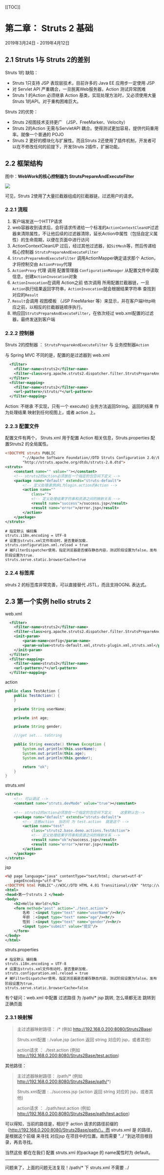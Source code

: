 [[TOC]]

# 第二章： Struts 2 基础

2019年3月24日 - 2019年4月12日

## 2.1 Struts 1与 Struts 2的差别

Struts 1的 缺陷：

+ Struts 1只支持 JSP 表现层技术，目前许多的 Java EE 应用步一定使用 JSP
+ 对 Servlet API 严重耦合，一旦脱离Web服务器，Action 测试异常困难
+ Struts 1 的Action 必须继承 Action 基类，实现处理方法时，又必须使用大量 Struts 1的API。对于重构困难巨大。

Struts 2的优势：

+ Struts 2视图技术支持更广 （JSP、FreeMarker、Velocity）
+ Struts 2的Action 无需与ServletAPI 耦合。使得测试更加容易，提供代码重用率。就像一个普通的 POJO
+ Struts 2 更好的模块化与扩展性。而且Struts 2还使用了插件机制，开发者可以在不修改任何的前提下，开发Struts 2插件，扩展功能。

## 2.2 框架结构

图中：**WebWork的核心控制器为 StrutsPrepareAndExecuteFilter**

![](../SSH/assets/结构.png) 

可见，Struts 2使用了大量拦截器组成的拦截器链，过滤用户的请求。

### 2.2.1 流程

1. 客户端发送一个HTTP请求
2. web容器收到请求后，会将请求传递给一个标准的`ActionContextCleanUP`过滤器来清除属性，不让他后续的过滤器清除，延长Action中属性（包括自定义属性）的生命周期，以便在页面中进行访问
3. ActionContextCleanUP 过后，经过其他过滤器，如`SitMesh`等，然后传递给核心控制器 `StrutsPrepareAndExecuteFilter`
4. `StrutsPrepareAndExecuteFilter` 调用ActionMapper确定请求那个 Action，才将控制交由 `ActionProxy`代理
5. `ActionProxy` 代理 调用 配置管理器 `ConfigurationManager` 从配置文件中读取信息，创建`ActionInvocation`对象
6. `ActionInvocation`在调用 Action之前 依次调用 所用配置拦截器链，一旦 `Action`执行结果返回字符串，`ActionInvocation`就会根据结果字符串 查找到 对应的`Result`
7. `Result`会调用 视图模板 （JSP FreeMarker 等）来显示，并在客户端Http响应之前，以相反的拦截器链顺序执行。
8. 响应回`StrutsPrepareAndExecuteFilter`，在依次经过 web.xml配置的过滤器，最终发送到客户端

### 2.2.2 控制器

Struts 2的控制器 ： `StrutsPrepareAndExecuteFilter` 与 业务控制器`Action`

与 Spring MVC 不同的是，配置的是过滤器到 web.xml 

```xml
  <filter>
  	<filter-name>struts2</filter-name>
  	<filter-class>org.apache.struts2.dispatcher.filter.StrutsPrepareAndExecuteFilter</filter-class>
  </filter>
  <filter-mapping>
  	<filter-name>struts2</filter-name>
  	<url-pattern>/struts/*</url-pattern>
  </filter-mapping>
```

Action: 不继承 不实现，只有一个 execute() 业务方法返回String。返回的结果 作为处理结果 映射到任何视图上，或者 action 上。

### 2.2.3 配置文件

配置文件有两个， Struts.xml 用于配置 Action 相关信息，Struts.properties 配置Struts2 的全局属性。

```xml
<!DOCTYPE struts PUBLIC
        "-//Apache Software Foundation//DTD Struts Configuration 2.0//EN"
        "http://struts.apache.org/dtds/struts-2.0.dtd">
<struts>
	<constant name="" value=""></constant>
	<!-- struts2的action必须放在一个指定的包空间下定义 -->
	<package name="default" extends="struts-default">
		<!-- 定义处理请求URL为login.action的Action -->
		<action name=""
			class="">
			<!-- 定义处理结果字符串和资源之间的映射关系 -->
			<result name="success">/success.jsp</result>
			<result name="error">/error.jsp</result>
		</action>
	</package>
</struts>
```

```properties
# 指定默认 编码集
struts.i18n.encoding = UTF-8
# 设置当struts.xml文件改动时，是否重新加载.
struts.configuration.xml.reload = true
# 被FilterDispatcher使用，指定浏览器是否缓存静态内容，测试阶段设置为false，发布阶段设置为true.
struts.serve.static.browserCache=true
```

### 2.2.4 标签库

struts 2 的标签库非常完善，可以直接替代 JSTL，而且支持OGNL 表达式。

## 2.3 第一个实例 hello struts 2

web.xml

```xml
  <filter>
  	<filter-name>struts2</filter-name>
  	<filter-class>org.apache.struts2.dispatcher.filter.StrutsPrepareAndExecuteFilter</filter-class>
  	<init-param> 
        <param-name>config</param-name> 
        <param-value>struts-default.xml,struts-plugin.xml,struts.xml</param-value>
    </init-param>
  </filter>
  <filter-mapping>
  	<filter-name>struts2</filter-name>
  	<url-pattern>/*</url-pattern>
  </filter-mapping>
```

action

```java
public class TestAction {
	public TestAction() {
	}

	private String userName;

	private int age;

	private String gender;

	///get set... toString

	public String execute() throws Exception {
		System.out.println(this.userName);
		System.out.println(this.age);
		System.out.println(this.gender);

		return "ok";
	}
}
```

struts.xml

```xml
<struts>
	<!-- 可以调试 -->
	<constant name="struts.devMode" value="true"></constant>
	
	<!-- struts2的action必须放在一个指定的包空间下定义    这里默认包-->
	<package name="default" extends="struts-default">
		<!-- 注册action  当访问 为 test.action  就是这个 -->
		<action name="test"
			class="struts2.base.demo.actions.TestAction">
			<!-- 定义处理结果字符串和资源之间的映射关系 -->
			<result name="ok">/success.jsp</result>
			<result name="error">/error.jsp</result>
		</action>
	</package>
</struts>
```

jsp

```xml
<%@ page language="java" contentType="text/html; charset=utf-8"
	pageEncoding="utf-8"%>
<!DOCTYPE html PUBLIC"-//W3C//DTD HTML 4.01 Transitional//EN" "http://www.w3.org/TR/html4/loose.dtd">
<html>
<head>第一个struts 2 </head>
<body>
	<h2>Hello World!</h2>
	<form method="post" action="./test.action">
		名称 ：<input type="text" name="userName"/><hr/> 
		年龄 ：<input type="text" name="age"/><hr/> 
		性别 ：<input type="text" name="gender"/><hr/>
		<input type="submit" value="提交"/> 
	</form>
</body>
</html>

```

struts.properties

```properties
# 指定默认 编码集
struts.i18n.encoding = UTF-8
# 设置当struts.xml文件改动时，是否重新加载.
struts.configuration.xml.reload = true
# 被FilterDispatcher使用，指定浏览器是否缓存静态内容，测试阶段设置为false，发布阶段设置为true.
struts.serve.static.browserCache=false
```

有个疑问：web.xml 中配置 过滤路径 为  /path/*   jsp 跳转, 怎么填都无法 跳转到正确页面

### 2.3.1 映射解

>主过滤器映射路径： /*   (例如 http://192.168.0.200:8080/Struts2Base)
>
>Struts.xml配置 : /value.jsp  (action 返回 string 对应的 jsp，或者其他)
>
>action请求 ： ./test.action (例如 http://192.168.0.200:8080/Struts2Base/test.action)

其他路径：

>主过滤器映射路径： /path/*   (例如 http://192.168.0.200:8080/Struts2Base/path/*)
>
>Struts.xml配置 :  ../success.jsp  (action 返回 string 对应的 jsp，或者其他)
>
>action请求 ： ./path/test.action (例如 http://192.168.0.200:8080/Struts2Base/path/test.action)

可以得知，当前的路径是，相对于 action 请求的路径前缀的 （http://192.168.0.200:8080/Struts2Base/path/）。而 struts.xml 是 的路径，是根据这个前缀 来寻找 对应jsp 在项目中的位置。故而需要 "../ "到达项目根目录，再去寻找。

当然这些 都在在我们 配置 struts.xml 的package 的 name属性时为 default。

--------------

问题来了，上面的问题无法复现！/path/* 下 struts.xml 不需要 ../